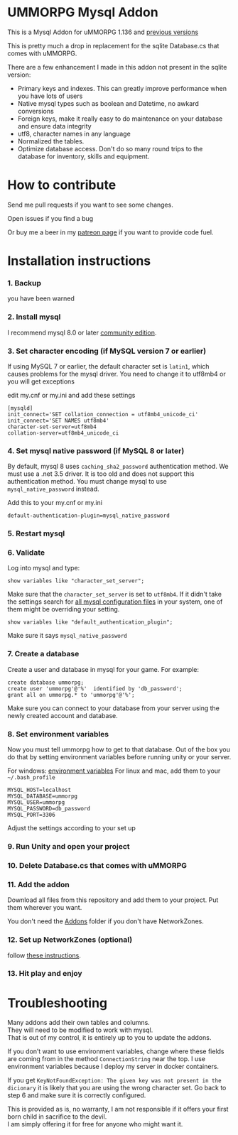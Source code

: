# UMMORPG Mysql Addon

This is a Mysql Addon for uMMORPG 1.136 and [previous versions](https://github.com/paulpach/ummorpg_mysql/releases)

This is pretty much a drop in replacement for the sqlite Database.cs that comes with uMMORPG.  

There are a few enhancement I made in this addon not present in the sqlite version:

* Primary keys and indexes.  This can greatly improve performance when you have lots of users
* Native mysql types such as boolean and Datetime, no awkard conversions
* Foreign keys,  make it really easy to do maintenance on your database and ensure data integrity
* utf8, character names in any language
* Normalized the tables.
* Optimize database access.  Don't do so many round trips to the database for inventory, skills and equipment.

# How to contribute

Send me pull requests if you want to see some changes.

Open issues if you find a bug

Or buy me a beer in my [patreon page](https://www.patreon.com/user?u=13679599) if you want to provide code fuel.

# Installation instructions

### 1. Backup  
you have been warned

### 2. Install mysql
I recommend mysql 8.0 or later [community edition](https://dev.mysql.com/downloads/). 

### 3. Set character encoding (if MySQL version 7 or earlier)
If using MySQL 7 or earlier,  the default character set is `latin1`, which causes problems for the mysql driver.
You need to change it to utf8mb4 or you will get exceptions

edit my.cnf or my.ini and add these settings
```
[mysqld]
init_connect='SET collation_connection = utf8mb4_unicode_ci' 
init_connect='SET NAMES utf8mb4' 
character-set-server=utf8mb4 
collation-server=utf8mb4_unicode_ci 
```

### 4. Set mysql native password (if MySQL 8 or later)

By default,  mysql 8 uses `caching_sha2_password` authentication method.  We must use a .net 3.5 driver.  It is too old and does not support this authentication method.   You must change mysql to use `mysql_native_password` instead.

Add this to your my.cnf or my.ini
```
default-authentication-plugin=mysql_native_password
```

### 5. Restart mysql

### 6. Validate 

Log into mysql and type:
```
show variables like "character_set_server";
```

Make sure that the `character_set_server` is set to `utf8mb4`.   If it didn't take the settings search for [all mysql configuration files](https://dev.mysql.com/doc/refman/8.0/en/option-files.html) in your system,  one of them might be overriding your setting.  

```
show variables like "default_authentication_plugin";
```

Make sure it says `mysql_native_password`

### 7. Create a database 
Create a user and database in mysql for your game.  For example:

```
create database ummorpg;
create user 'ummorpg'@'%'  identified by 'db_password';
grant all on ummorpg.* to 'ummorpg'@'%';
```

Make sure you can connect to your database from your server using the newly created account and database.

### 8. Set environment variables

Now you must tell ummorpg how to get to that database. Out of the box you do that by setting environment variables before running unity or your server. 

For windows: [environment variables](https://www.youtube.com/watch?v=bEroNNzqlF4)
For linux and mac,  add them to your `~/.bash_profile` 

~~~~
MYSQL_HOST=localhost
MYSQL_DATABASE=ummorpg
MYSQL_USER=ummorpg
MYSQL_PASSWORD=db_password
MYSQL_PORT=3306
~~~~

Adjust the settings according to your set up

### 9. Run Unity and open your project

### 10. Delete Database.cs that comes with uMMORPG

### 11. Add the addon

Download all files from this repository and add them to your project. Put them wherever you want.

You don't need the [Addons](Addons) folder if you don't have NetworkZones.

### 12. Set up NetworkZones (optional)

follow [these instructions](Addons/NetworkZones/Readme.md).

### 13. Hit play and enjoy

# Troubleshooting
Many addons add their own tables and columns.  
They will need to be modified to work with mysql.  
That is out of my control,  it is entirely up to you to update the addons.

If you don’t want to use environment variables, change where these fields are coming from in the method `ConnectionString` near the top. I use environment variables because I deploy my server in docker containers.

If you get `KeyNotFoundException: The given key was not present in the dicionary` it is likely that you are using the wrong character set.  Go back to step 6 and make sure it is correctly configured.


This is provided as is,  no warranty,  I am not responsible if it offers your first born child in sacrifice to the devil.  
I am simply offering it for free for anyone who might want it.


